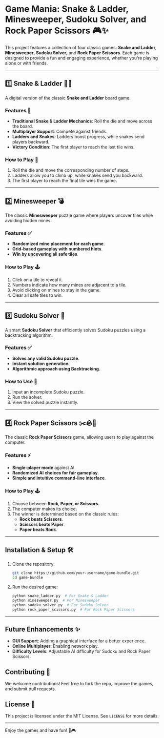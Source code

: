 # Game Mania: Snake & Ladder, Minesweeper, Sudoku Solver, and Rock Paper Scissors 🎮✨

This project features a collection of four classic games: **Snake and Ladder**, **Minesweeper**, **Sudoku Solver**, and **Rock Paper Scissors**. Each game is designed to provide a fun and engaging experience, whether you're playing alone or with friends.

---

## 1️⃣ Snake & Ladder 🐍🎲
A digital version of the classic **Snake and Ladder** board game.

### Features 🚀
- **Traditional Snake & Ladder Mechanics**: Roll the die and move across the board.
- **Multiplayer Support**: Compete against friends.
- **Ladders and Snakes**: Ladders boost progress, while snakes send players backward.
- **Victory Condition**: The first player to reach the last tile wins.

### How to Play 🎲
1. Roll the die and move the corresponding number of steps.
2. Ladders allow you to climb up, while snakes send you backward.
3. The first player to reach the final tile wins the game.

---

## 2️⃣ Minesweeper 💣
The classic **Minesweeper** puzzle game where players uncover tiles while avoiding hidden mines.

### Features ✅
- **Randomized mine placement for each game**.
- **Grid-based gameplay with numbered hints**.
- **Win by uncovering all safe tiles**.

### How to Play 🕹️
1. Click on a tile to reveal it.
2. Numbers indicate how many mines are adjacent to a tile.
3. Avoid clicking on mines to stay in the game.
4. Clear all safe tiles to win.

---

## 3️⃣ Sudoku Solver 🧩
A smart **Sudoku Solver** that efficiently solves Sudoku puzzles using a backtracking algorithm.

### Features ✅
- **Solves any valid Sudoku puzzle**.
- **Instant solution generation**.
- **Algorithmic approach using Backtracking**.

### How to Use 📝
1. Input an incomplete Sudoku puzzle.
2. Run the solver.
3. View the solved puzzle instantly.

---

## 4️⃣ Rock Paper Scissors ✂️🪨📄
The classic **Rock Paper Scissors** game, allowing users to play against the computer.

### Features ⚡
- **Single-player mode** against AI.
- **Randomized AI choices for fair gameplay**.
- **Simple and intuitive command-line interface**.

### How to Play 🕹️
1. Choose between **Rock, Paper, or Scissors**.
2. The computer makes its choice.
3. The winner is determined based on the classic rules:
   - **Rock beats Scissors**.
   - **Scissors beats Paper**.
   - **Paper beats Rock**.

---

## Installation & Setup 🛠️
1. Clone the repository:
   ```sh
   git clone https://github.com/your-username/game-bundle.git
   cd game-bundle
   ```
2. Run the desired game:
   ```sh
   python snake_ladder.py  # For Snake & Ladder
   python minesweeper.py  # For Minesweeper
   python sudoku_solver.py  # For Sudoku Solver
   python rock_paper_scissors.py  # For Rock Paper Scissors
   ```

---

## Future Enhancements ✨
- **GUI Support**: Adding a graphical interface for a better experience.
- **Online Multiplayer**: Enabling network play.
- **Difficulty Levels**: Adjustable AI difficulty for Sudoku and Rock Paper Scissors.

## Contributing 🤝
We welcome contributions! Feel free to fork the repo, improve the games, and submit pull requests.

## License 📜
This project is licensed under the MIT License. See `LICENSE` for more details.

---

Enjoy the games and have fun! 🎲🎮

